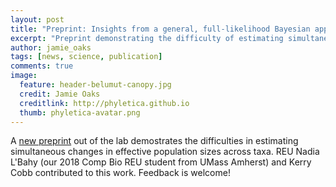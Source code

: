 ```yaml
---
layout: post
title: "Preprint: Insights from a general, full-likelihood Bayesian approach to inferring shared evolutionary events from genomic data"
excerpt: "Preprint demonstrating the difficulty of estimating simultaneous demographic changes"
author: jamie_oaks
tags: [news, science, publication]
comments: true
image:
  feature: header-belumut-canopy.jpg
  credit: Jamie Oaks
  creditlink: http://phyletica.github.io
  thumb: phyletica-avatar.png
---
```


A
[new preprint](https://www.biorxiv.org/content/10.1101/679878v1)
out of the lab demostrates the difficulties in estimating simultaneous changes
in effective population sizes across taxa.
REU Nadia L'Bahy (our 2018 Comp Bio REU student from UMass Amherst) and Kerry
Cobb contributed to this work.
Feedback is welcome!
